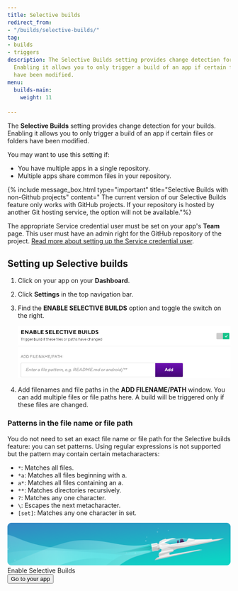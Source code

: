 ```yaml
---
title: Selective builds
redirect_from:
- "/builds/selective-builds/"
tag:
- builds
- triggers
description: The Selective Builds setting provides change detection for your builds.
  Enabling it allows you to only trigger a build of an app if certain files or folders
  have been modified.
menu:
  builds-main:
    weight: 11

---
```

The **Selective Builds** setting provides change detection for your builds. Enabling it allows you to only trigger a build of an app if certain files or folders have been modified.

You may want to use this setting if:

* You have multiple apps in a single repository.
* Multiple apps share common files in your repository.

{% include message_box.html type="important" title="Selective Builds with non-Github projects" content=" The current version of our Selective Builds feature only works with GitHub projects. If your repository is hosted by another Git hosting service, the option will not be available."%}

The appropriate Service credential user must be set on your app's **Team** page. This user must have an admin right for the GitHub repository of the project. [Read more about setting up the Service credential user](/troubleshooting/github-pull-request-status-troubleshooting/#make-sure-to-select-a-service-credential-user-who-has-a-connected-github-account).

## Setting up Selective builds

1. Click on your app on your **Dashboard**.
2. Click **Settings** in the top navigation bar.
3. Find the **ENABLE SELECTIVE BUILDS** option and toggle the switch on the right.

   ![](/img/enable-selective-builds.png)
4. Add filenames and file paths in the **ADD FILENAME/PATH** window. You can add multiple files or file paths here. A build will be triggered only if these files are changed.

### Patterns in the file name or file path

You do not need to set an exact file name or file path for the Selective builds feature: you can set patterns. Using regular expressions is not supported but the pattern may contain certain metacharacters:

* `*`: Matches all files.
* `*a`: Matches all files beginning with a.
* `a*`: Matches all files containing an a.
* `**`: Matches directories recursively.
* `?`: Matches any one character.
* `\`: Escapes the next metacharacter.
* `[set]`: Matches any one character in set.

<div class="banner">
<img src="/assets/images/banner-bg-888x170.png" style="border: none;">
<div class="deploy-text">Enable Selective Builds</div>
<a target="_blank" href="https://app.bitrise.io/dashboard/builds"><button class="button">Go to your app</button></a>
</div>
